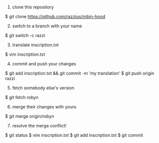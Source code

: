 1. clone this repository

$ git clone https://github.com/razzius/robin-hood

2. switch to a branch with your name

$ git switch -c razzi

3. translate inscription.txt

$ vim inscription.txt

4. commit and push your changes

$ git add inscription.txt && git commit -m 'my translation'
$ git push origin razzi

5. fetch somebody else's version

$ git fetch robyn

6. merge their changes with yours

$ git merge origin/robyn

7. resolve the merge conflict!

$ git status
$ vim inscription.txt
$ git add inscription.txt
$ git commit
